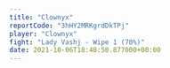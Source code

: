 ```yaml
---
title: "Clownyx"
reportCode: "3hHY2MRKgrdDkTPj"
player: "Clownyx"
fight: "Lady Vashj - Wipe 1 (70%)"
date: 2021-10-06T18:48:50.877000+00:00
---
```

